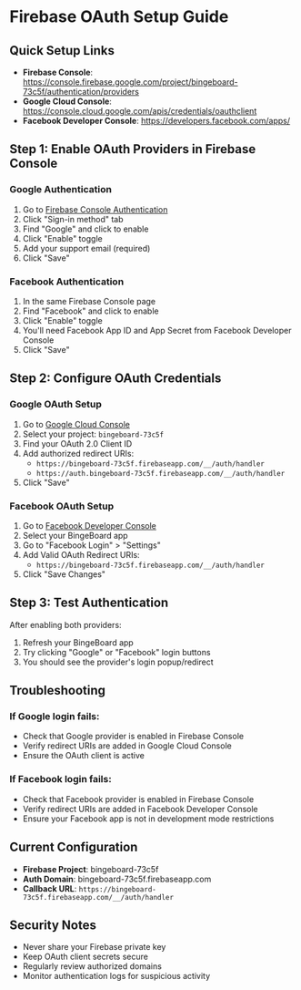 # Firebase OAuth Setup Guide

## Quick Setup Links
- **Firebase Console**: https://console.firebase.google.com/project/bingeboard-73c5f/authentication/providers
- **Google Cloud Console**: https://console.cloud.google.com/apis/credentials/oauthclient
- **Facebook Developer Console**: https://developers.facebook.com/apps/

## Step 1: Enable OAuth Providers in Firebase Console

### Google Authentication
1. Go to [Firebase Console Authentication](https://console.firebase.google.com/project/bingeboard-73c5f/authentication/providers)
2. Click "Sign-in method" tab
3. Find "Google" and click to enable
4. Click "Enable" toggle
5. Add your support email (required)
6. Click "Save"

### Facebook Authentication
1. In the same Firebase Console page
2. Find "Facebook" and click to enable
3. Click "Enable" toggle
4. You'll need Facebook App ID and App Secret from Facebook Developer Console
5. Click "Save"

## Step 2: Configure OAuth Credentials

### Google OAuth Setup
1. Go to [Google Cloud Console](https://console.cloud.google.com/apis/credentials/oauthclient)
2. Select your project: `bingeboard-73c5f`
3. Find your OAuth 2.0 Client ID
4. Add authorized redirect URIs:
   - `https://bingeboard-73c5f.firebaseapp.com/__/auth/handler`
   - `https://auth.bingeboard-73c5f.firebaseapp.com/__/auth/handler`
5. Click "Save"

### Facebook OAuth Setup
1. Go to [Facebook Developer Console](https://developers.facebook.com/apps/)
2. Select your BingeBoard app
3. Go to "Facebook Login" > "Settings"
4. Add Valid OAuth Redirect URIs:
   - `https://bingeboard-73c5f.firebaseapp.com/__/auth/handler`
5. Click "Save Changes"

## Step 3: Test Authentication

After enabling both providers:
1. Refresh your BingeBoard app
2. Try clicking "Google" or "Facebook" login buttons
3. You should see the provider's login popup/redirect

## Troubleshooting

### If Google login fails:
- Check that Google provider is enabled in Firebase Console
- Verify redirect URIs are added in Google Cloud Console
- Ensure the OAuth client is active

### If Facebook login fails:
- Check that Facebook provider is enabled in Firebase Console
- Verify redirect URIs are added in Facebook Developer Console
- Ensure your Facebook app is not in development mode restrictions

## Current Configuration
- **Firebase Project**: bingeboard-73c5f
- **Auth Domain**: bingeboard-73c5f.firebaseapp.com
- **Callback URL**: `https://bingeboard-73c5f.firebaseapp.com/__/auth/handler`

## Security Notes
- Never share your Firebase private key
- Keep OAuth client secrets secure
- Regularly review authorized domains
- Monitor authentication logs for suspicious activity